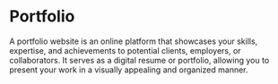 # Portfolio
 A portfolio website is an online platform that showcases your skills, expertise, and achievements to potential clients, employers, or collaborators. It serves as a digital resume or portfolio, allowing you to present your work in a visually appealing and organized manner.  
